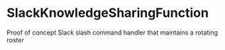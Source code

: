 # SlackKnowledgeSharingFunction
Proof of concept Slack slash command handler that maintains a rotating roster
